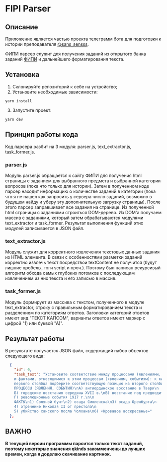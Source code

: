 # FIPI Parser

## Описание
Приложение является частью проекта телеграмм бота для подготовки к истории преподавателя [@sans_sensss](https://t.me/sans_sensss).

ФИПИ парсер служит для получения заданий из открытого банка заданий [ФИПИ](https://ege.fipi.ru/bank/) и дальнейшего форматирования текста.

## Установка

1. Склонируйте репозиторий к себе на устройство;
2. Установите необходимые зависимости:
```
yarn install
```
3. Запустите проект:

```
yarn dev
```

## Принцип работы кода

Код парсера разбит на 3 модуля: parser.js, text_extractor.js, task_former.js. 

### parser.js

Модуль parser.js обращается к сайту ФИПИ для получения html страницы с заданием для выбранного предмета и выбранной категории вопросов (пока что только для истории). 
Затем в полученном коде парсер находит информацию о количестве заданий в категории (пока что я не нашел как запросить у сервера число заданий, возможно в будущем найду и уберу эту дополнительную загрузку страницы).
После этого парсер заправшивает все задания на странице. Из полученной html страницы с заданиями строиться DOM-дерево. Из DOM'а получаем массив с заданиями, который затем обрабатываются модулями text_extractor и task_former.
Результат выполнения функций этих модулей записывается в JSON файл.

### text_extractor.js

Модуль служит для корректного извлечения текстовых данных задания из HTML элемента. В связи с особенностями разметки заданий корректно извлечь текст посредствои textContent не получится (будут лишние пробелы, тэги script и проч.).
Поэтому был написан рекурсивый алгоритм обхода самых глубоких потомков с последующим извлечением из них текста и его записью в массив.

### task_former.js

Модуль формирует из массива с текстом, полученного в модуле text_extractor, строку с правильным форматированием текста и разделением по категориям ответов. Заголовки категорий ответов имеют вид "ТЕКСТ КАПСОМ", варианты ответов имеют
маркер с цифрой "1) или буквой "А)".

## Результат работы

В результате получается JSON файл, содержащий набор объектов следующего вида:

```JSON
  {
    "id": 0,
    "task_text": "Установите соответствие между процессами (явлениями, событиями)
    и фактами, относящимися к этим процессам (явлениям, событиям): к каждой позиции
    первого столбца подберите соответствующую позицию из второго столбца.\n\n
    ПРОЦЕССЫ (ЯВЛЕНИЯ, СОБЫТИЯ)\nА) антиордынское восстание в Твери\n
    Б) городские восстания середины XVII в.\nВ) восстание под предводительством Е.И. Пугачёва\n
    Г) революционные события 1917 г.\n\n
    ФАКТЫ\n1) Соляной бунт\n2) осада Смоленска\n3) осада Оренбурга\n
    4) отречение Николая II от престола\n
    5) убийство ханского посла Чолхана\n6) «Кровавое воскресенье»"
  },

```

## ВАЖНО
**В текущей версии программы парсится только текст заданий, поэтому некоторые значения qkinds закомменчены до лучших времен, когда я доделаю скачивание картинок.**

